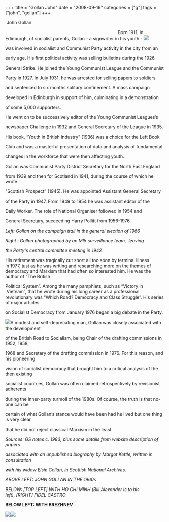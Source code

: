 +++
title = "Gollan John"
date = "2008-09-19"
categories = ["g"]
tags = ["john", "gollan"]
+++

 John Gollan                                                                                        

                                                                                          Born 1911, in Edinburgh, of socialist parents, Gollan - a signwriter in his youth - ![](http://79.170.40.183/grahamstevenson.me.uk/images/stories/gollan%20john%202(1).jpg) 

was involved in socialist and Communist Party activity in the city from an

early age. His first political activity was selling bulletins during the 1926

General Strike. He joined the Young Communist League and the Communist

Party in 1927. In July 1931, he was arrested for selling papers to soldiers

and sentenced to six months solitary confinement. A mass campaign

developed in Edinburgh in support of him, culminating in a demonstration

of some 5,000 supporters.  

He went on to be successively editor of the Young Communist Leagues’s

newspaper Challenge in 1932 and General Secretary of the League in 1935.

His book, “Youth in British Industry” (1936) was a choice for the Left Book

Club and was a masterful presentation of data and analysis of fundamental

changes in the workforce that were then affecting youth.

Gollan was Communist Party District Secretary for the North East England

from 1939 and then for Scotland in 1941, during the course of which he wrote

“Scottish Prospect” (1945). He was appointed Assistant General Secretary

of the Party in 1947. From 1949 to 1954 he was assistant editor of the

Daily Worker. The role of National Organiser followed in 1954 and

General Secretary, succeeding Harry Pollitt from 1956-1976.  

_Left: Gollan on the campaign trail in the general election of 1966_

_Right : Gollan photographed by an MI5 surveillance team,  leaving_ 

_the Party's central committee meeting in 1942_

His retirement was tragically cut short all too soon by terminal illness in 1977, just as he was writing and researching more on the themes of democracy and Marxism that had often so interested him. He was the author of “The British

Political System”. Among the many pamphlets, such as “Victory in  Vietnam”, that he wrote during his long career as a professional revolutionary was “Which Road? Democracy and Class Struggle”. His series of major articles

on Socialist Democracy from January 1976 began a big debate in the Party.

![](http://79.170.40.183/grahamstevenson.me.uk/images/stories/gollan%20john.JPG)A modest and self-deprecating man, Gollan was closely associated with the development

of the British Road to Socialism, being Chair of the drafting commissions in 1952, 1958,

1968 and Secretary of the drafting commission in 1976. For this reason, and his pioneering

vision of socialist democracy that brought him to a critical analysis of the then existing

socialist countries, Gollan was often claimed retrospectively by revisionist adherents

during the inner-party turmoil of the 1980s. Of course, the truth is that no-one can be

certain of what Gollan’s stance would have been had he lived but one thing is very clear,

that he did not reject classical Marxism in the least.

_Sources: GS notes c. 1983; plus some details from website description of papers_

_associated with an unpublished biography by Margot Kettle, written in consultation_

_with his widow Elsie Gollan, in Scottish National Archives._

_ABOVE LEFT: JOHN GOLLAN IN THE 1960s_

_BELOW: \[TOP LEFT\] WITH HO CHI MINH (Bill Alexander is to his left), _\[RIGHT\] FIDEL CASTRO__

__BELOW LEFT: WITH BREZHNEV__ 

![](http://79.170.40.183/grahamstevenson.me.uk/images/stories/gollan%20w%20ho%20chi%20mingh%20w%20and%20bill%20alexander%20in%20hanoi.jpg)![](http://79.170.40.183/grahamstevenson.me.uk/images/stories/gollan%20and%20castro.jpg)
